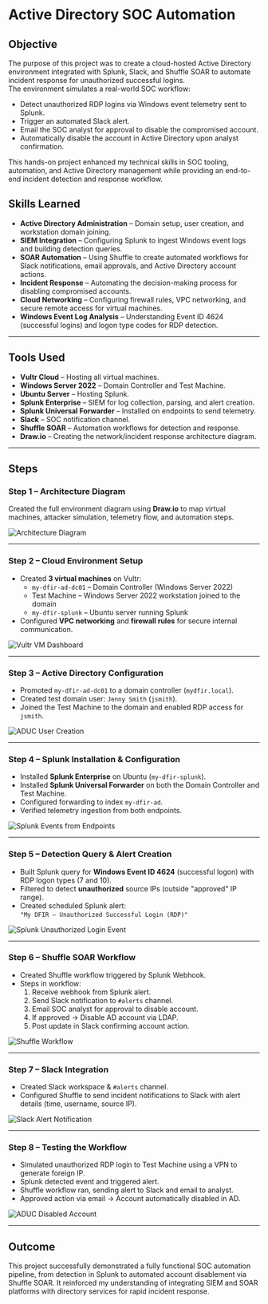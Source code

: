 # Active Directory SOC Automation 

## Objective
The purpose of this project was to create a cloud-hosted Active Directory environment integrated with Splunk, Slack, and Shuffle SOAR to automate incident response for unauthorized successful logins.  
The environment simulates a real-world SOC workflow:
- Detect unauthorized RDP logins via Windows event telemetry sent to Splunk.
- Trigger an automated Slack alert.
- Email the SOC analyst for approval to disable the compromised account.
- Automatically disable the account in Active Directory upon analyst confirmation.

This hands-on project enhanced my technical skills in SOC tooling, automation, and Active Directory management while providing an end-to-end incident detection and response workflow.

## Skills Learned
- **Active Directory Administration** – Domain setup, user creation, and workstation domain joining.
- **SIEM Integration** – Configuring Splunk to ingest Windows event logs and building detection queries.
- **SOAR Automation** – Using Shuffle to create automated workflows for Slack notifications, email approvals, and Active Directory account actions.
- **Incident Response** – Automating the decision-making process for disabling compromised accounts.
- **Cloud Networking** – Configuring firewall rules, VPC networking, and secure remote access for virtual machines.
- **Windows Event Log Analysis** – Understanding Event ID 4624 (successful logins) and logon type codes for RDP detection.

---

## Tools Used
- **Vultr Cloud** – Hosting all virtual machines.
- **Windows Server 2022** – Domain Controller and Test Machine.
- **Ubuntu Server** – Hosting Splunk.
- **Splunk Enterprise** – SIEM for log collection, parsing, and alert creation.
- **Splunk Universal Forwarder** – Installed on endpoints to send telemetry.
- **Slack** – SOC notification channel.
- **Shuffle SOAR** – Automation workflows for detection and response.
- **Draw.io** – Creating the network/incident response architecture diagram.

---

## Steps

### Step 1 – Architecture Diagram
Created the full environment diagram using **Draw.io** to map virtual machines, attacker simulation, telemetry flow, and automation steps.  

![Architecture Diagram](images/architecture-diagram.png)

---

### Step 2 – Cloud Environment Setup
- Created **3 virtual machines** on Vultr:  
  - `my-dfir-ad-dc01` – Domain Controller (Windows Server 2022)  
  - Test Machine – Windows Server 2022 workstation joined to the domain  
  - `my-dfir-splunk` – Ubuntu server running Splunk
- Configured **VPC networking** and **firewall rules** for secure internal communication.

![Vultr VM Dashboard](images/vultr-vms.png)

---

### Step 3 – Active Directory Configuration
- Promoted `my-dfir-ad-dc01` to a domain controller (`mydfir.local`).
- Created test domain user: `Jenny Smith` (`jsmith`).
- Joined the Test Machine to the domain and enabled RDP access for `jsmith`.

![ADUC User Creation](images/aduc-jenny-smith.png)

---

### Step 4 – Splunk Installation & Configuration
- Installed **Splunk Enterprise** on Ubuntu (`my-dfir-splunk`).
- Installed **Splunk Universal Forwarder** on both the Domain Controller and Test Machine.
- Configured forwarding to index `my-dfir-ad`.
- Verified telemetry ingestion from both endpoints.

![Splunk Events from Endpoints](images/splunk-events.png)

---

### Step 5 – Detection Query & Alert Creation
- Built Splunk query for **Windows Event ID 4624** (successful logon) with RDP logon types (7 and 10).
- Filtered to detect **unauthorized** source IPs (outside "approved" IP range).
- Created scheduled Splunk alert:  
  `"My DFIR – Unauthorized Successful Login (RDP)"`

![Splunk Unauthorized Login Event](images/splunk-unauth-event.png)

---

### Step 6 – Shuffle SOAR Workflow
- Created Shuffle workflow triggered by Splunk Webhook.
- Steps in workflow:  
  1. Receive webhook from Splunk alert.  
  2. Send Slack notification to `#alerts` channel.  
  3. Email SOC analyst for approval to disable account.  
  4. If approved → Disable AD account via LDAP.  
  5. Post update in Slack confirming account action.

![Shuffle Workflow](images/shuffle-workflow.png)

---

### Step 7 – Slack Integration
- Created Slack workspace & `#alerts` channel.
- Configured Shuffle to send incident notifications to Slack with alert details (time, username, source IP).

![Slack Alert Notification](images/slack-alert.png)

---

### Step 8 – Testing the Workflow
- Simulated unauthorized RDP login to Test Machine using a VPN to generate foreign IP.
- Splunk detected event and triggered alert.
- Shuffle workflow ran, sending alert to Slack and email to analyst.
- Approved action via email → Account automatically disabled in AD.

![ADUC Disabled Account](images/aduc-disabled.png)

---

## Outcome
This project successfully demonstrated a fully functional SOC automation pipeline, from detection in Splunk to automated account disablement via Shuffle SOAR. It reinforced my understanding of integrating SIEM and SOAR platforms with directory services for rapid incident response.
